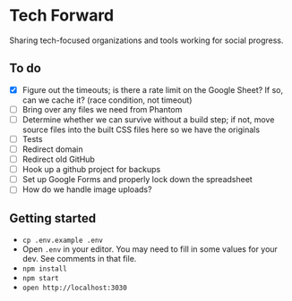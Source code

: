 # Tech Forward
Sharing tech-focused organizations and tools working for social progress.

## To do
- [x] Figure out the timeouts; is there a rate limit on the Google Sheet? If so, can we cache it? (race condition, not timeout)
- [ ] Bring over any files we need from Phantom
- [ ] Determine whether we can survive without a build step; if not, move source files into the built CSS files here so we have the originals
- [ ] Tests
- [ ] Redirect domain
- [ ] Redirect old GitHub
- [ ] Hook up a github project for backups
- [ ] Set up Google Forms and properly lock down the spreadsheet
- [ ] How do we handle image uploads?

## Getting started

- `cp .env.example .env`
- Open `.env` in your editor. You may need to fill in some values for your dev. See comments in that file.
- `npm install`
- `npm start`
- `open http://localhost:3030`